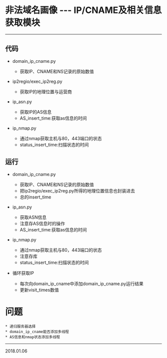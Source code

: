 # 非法域名画像 --- IP/CNAME及相关信息获取模块

------

## 代码

* domain_ip_cname.py   
    * 获取IP、CNAME和NS记录的原始数值

* ip2regio/exec_ip2reg.py
    * 获取IP的地理位置与运营商

* ip_asn.py
    * 获取IP的AS信息
    * AS_insert_time:获取as信息的时间

* ip_nmap.py
    * 通过nmap获取主机与80，443端口的状态
    * status_insert_time:扫描状态的时间

## 运行

* domain_ip_cname.py   
    * 获取IP、CNAME和NS记录的原始数值
    * 把ip2regio/exec_ip2reg.py所得的地理位置信息也封装进去
    * 总的insert_time

* ip_asn.py
    * 获取ASN信息
    * 注意存AS信息时的操作
    * AS_insert_time:获取as信息的时间

* ip_nmap.py
    * 通过nmap获取主机与80，443端口的状态
    * 注意存库
    * status_insert_time:扫描状态的时间

* 循环获取IP
    * 每次向domain_ip_cname中添加domain_ip_cname.py运行结果
    * 更新visit_times数值

# 问题
    * 递归服务器选择
    * domain_ip_cname能否添加多线程
    * AS信息和nmap状态添加多线程


---
2018.01.06
